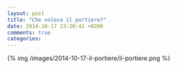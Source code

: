 ```yaml
---
layout: post
title: "Che voleva il portiere?"
date: 2014-10-17 23:20:41 +0200
comments: true
categories: 
---
```

{% img /images/2014-10-17-il-portiere/il-portiere.png %}
